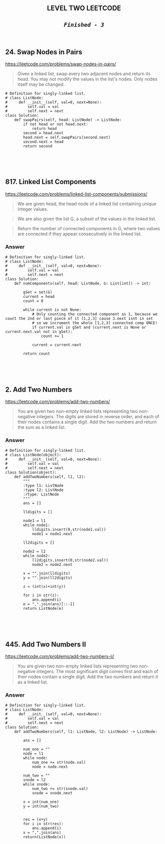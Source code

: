 ## <div align="center" > **LEVEL TWO LEETCODE**</div>
## <div align="center" >*`Finished - 3`* </div>

<br />

## 24. Swap Nodes in Pairs

https://leetcode.com/problems/swap-nodes-in-pairs/
> Given a linked list, swap every two adjacent nodes and return its head.
>You may not modify the values in the list's nodes. Only nodes itself may be changed.

```
# Definition for singly-linked list.
# class ListNode:
#     def __init__(self, val=0, next=None):
#         self.val = val
#         self.next = next
class Solution:
    def swapPairs(self, head: ListNode) -> ListNode:
        if not head or not head.next:
            return head
        second = head.next
        head.next = self.swapPairs(second.next)
        second.next = head
        return second

```

<br />
<br />
<br />

## 817. Linked List Components

https://leetcode.com/problems/linked-list-components/submissions/

> We are given head, the head node of a linked list containing unique integer values.

> We are also given the list G, a subset of the values in the linked list.

> Return the number of connected components in G, where two values are connected if they appear consecutively in the linked list.

### Answer 
```
# Definition for singly-linked list.
# class ListNode:
#     def __init__(self, val=0, next=None):
#         self.val = val
#         self.next = next
class Solution:
    def numComponents(self, head: ListNode, G: List[int]) -> int:
        
        gSet = set(G)
        current = head
        count = 0
        
        while current is not None:
            # Only counting the connected component as 1, because we count the 2nd or last piece of it [1,2,3] cause 3.next isnt in set
            # so we increment the whole [1,2,3] connected comp ONCE!
            if current.val in gSet and (current.next is None or current.next.val not in gSet):
                count += 1
                
            current = current.next
            
        return count
```

<br />
<br />
<br />

## 2. Add Two Numbers

https://leetcode.com/problems/add-two-numbers/

> You are given two non-empty linked lists representing two non-negative integers.
> The digits are stored in reverse order, and each of their nodes contains a single digit. 
> Add the two numbers and return the sum as a linked list.

### Answer 
```
# Definition for singly-linked list.
# class ListNode(object):
#     def __init__(self, val=0, next=None):
#         self.val = val
#         self.next = next
class Solution(object):
    def addTwoNumbers(self, l1, l2):
        """
        :type l1: ListNode
        :type l2: ListNode
        :rtype: ListNode
        """
        ans = []
        
        lldigits = []
        
        node1 = l1
        while node1:
            lldigits.insert(0,str(node1.val))
            node1 = node1.next
        
        ll2digits = []
        
        node2 = l2
        while node2:
            ll2digits.insert(0,str(node2.val))
            node2 = node2.next
            
        x = "".join(lldigits)
        y = "".join(ll2digits)
        
        z = (int(x)+int(y))
        
        for i in str(z):
            ans.append(i)
        e = ",".join(ans)[::-1]
        return ListNode(e)
```

<br />
<br />
<br />

## 445. Add Two Numbers II

https://leetcode.com/problems/add-two-numbers-ii/

> You are given two non-empty linked lists representing two non-negative integers. 
> The most significant digit comes first and each of their nodes contain a single digit. 
> Add the two numbers and return it as a linked list.

### Answer 
```
# Definition for singly-linked list.
# class ListNode:
#     def __init__(self, val=0, next=None):
#         self.val = val
#         self.next = next
class Solution:
    def addTwoNumbers(self, l1: ListNode, l2: ListNode) -> ListNode:
        
        ans = []
        
        num_one = ""
        node = l1
        while node:
            num_one += str(node.val)
            node = node.next
        
        num_two = ""
        snode = l2
        while snode:
            num_two += str(snode.val)
            snode = snode.next
        
        x = int(num_one)
        y = int(num_two)
        
        
        res = (x+y)
        for i in str(res):
            ans.append(i)
        x = ",".join(ans)
        return(ListNode(x))
```

